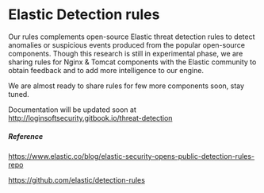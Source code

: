 # Elastic Detection rules

Our rules complements open-source Elastic threat detection rules to detect anomalies or suspicious events produced from the popular open-source components. Though this research is still in experimental phase, we are sharing rules for Nginx & Tomcat components with the Elastic community to obtain feedback and to add more intelligence to our engine. 

We are almost ready to share rules for few more components soon, stay tuned. 


Documentation will be updated soon at
http://loginsoftsecurity.gitbook.io/threat-detection

##### Reference
https://www.elastic.co/blog/elastic-security-opens-public-detection-rules-repo

https://github.com/elastic/detection-rules
